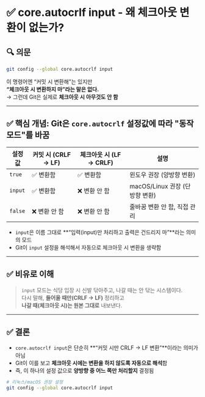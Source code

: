 # ✅ core.autocrlf input - 왜 체크아웃 변환이 없는가?

## 🔍 의문
```bash
git config --global core.autocrlf input
```
이 명령어엔 “커밋 시 변환해”는 있지만  
**“체크아웃 시 변환하지 마”라는 말은 없다.**  
→ 그런데 Git은 실제로 **체크아웃 시 아무것도 안 함**

---

## ✅ 핵심 개념: Git은 `core.autocrlf` 설정값에 따라 "동작 모드"를 바꿈

| 설정값 | 커밋 시 (CRLF → LF) | 체크아웃 시 (LF → CRLF) | 설명 |
|--------|----------------------|---------------------------|------|
| `true` | ✅ 변환함 | ✅ 변환함 | 윈도우 권장 (양방향 변환) |
| `input` | ✅ 변환함 | ❌ 변환 안 함 | macOS/Linux 권장 (단방향 변환) |
| `false` | ❌ 변환 안 함 | ❌ 변환 안 함 | 줄바꿈 변환 안 함, 직접 관리 |

- `input`은 이름 그대로 **“입력(input)만 처리하고 출력은 건드리지 마”**라는 의미의 모드
- Git이 `input` 설정을 해석해서 자동으로 체크아웃 시 변환을 생략함

---

## ✅ 비유로 이해

> `input` 모드는 식당 입장 시 신발 닦아주고, 나갈 때는 안 닦는 시스템이다.  
> 다시 말해, **들어올 때만(CRLF → LF)** 정리하고  
> **나갈 때(체크아웃 시)는 원본 그대로** 내보낸다.

---

## ✅ 결론

- `core.autocrlf input`은 단순히 **“커밋 시만 CRLF → LF 변환”**이라는 의미가 아님
- Git이 이를 보고 **체크아웃 시에는 변환을 하지 않도록 자동으로 해석**함
- 즉, 이 하나의 설정 값으로 **양방향 중 어느 쪽만 처리할지** 결정됨

```bash
# 리눅스/macOS 권장 설정
git config --global core.autocrlf input
```
